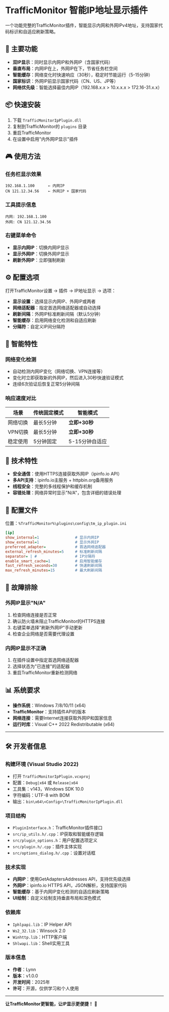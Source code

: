 # TrafficMonitor 智能IP地址显示插件

一个功能完整的TrafficMonitor插件，智能显示内网和外网IPv4地址，支持国家代码标识和自适应刷新策略。

## 🌟 主要功能

- **双IP显示**：同时显示内网IP和外网IP（含国家代码）
- **垂直布局**：内网IP在上，外网IP在下，节省任务栏空间
- **智能缓存**：网络变化时快速响应（30秒），稳定时节能运行（5-15分钟）
- **国家标识**：外网IP前显示国家代码（CN、US、JP等）
- **网络优先级**：智能选择最佳内网IP（192.168.x.x > 10.x.x.x > 172.16-31.x.x）

## 📦 快速安装

1. 下载 `TrafficMonitorIpPlugin.dll` 
2. 复制到TrafficMonitor的 `plugins` 目录
3. 重启TrafficMonitor
4. 在设置中启用"内外网IP显示"插件

## 🎮 使用方法

### 任务栏显示效果
```
192.168.1.100      ← 内网IP
CN 121.12.34.56    ← 外网IP + 国家代码
```

### 工具提示信息
```
内网: 192.168.1.100
外网: CN 121.12.34.56
```

### 右键菜单命令
- **显示内网IP**：切换内网IP显示
- **显示外网IP**：切换外网IP显示  
- **刷新外网IP**：立即强制刷新

## ⚙️ 配置选项

打开TrafficMonitor设置 → 插件 → IP地址显示 → 选项：

- **显示设置**：选择显示内网IP、外网IP或两者
- **网络适配器**：指定首选网络适配器或自动选择
- **刷新间隔**：外网IP标准刷新间隔（默认5分钟）
- **智能缓存**：启用网络变化检测和自适应刷新
- **分隔符**：自定义IP间分隔符

## 🚀 智能特性

### 网络变化检测
- 自动检测内网IP变化（网络切换、VPN连接等）
- 变化时立即获取新的外网IP，然后进入30秒快速验证模式
- 连续6次验证后恢复正常5分钟间隔

### 响应速度对比
| 场景 | 传统固定模式 | 智能模式 |
|------|------------|---------|
| 网络切换 | 最长5分钟 | **立即+30秒** |
| VPN切换 | 最长5分钟 | **立即+30秒** |  
| 稳定使用 | 5分钟固定 | 5-15分钟自适应 |

## 🔧 技术特性

- **安全通信**：使用HTTPS连接获取外网IP（ipinfo.io API）
- **多API支持**：ipinfo.io主服务 + httpbin.org备用服务
- **线程安全**：完整的多线程保护和缓存机制
- **容错处理**：网络异常时显示"N/A"，包含详细的错误处理

## 💾 配置文件

位置：`%TrafficMonitor%\plugins\config\tm_ip_plugin.ini`

```ini
[ip]
show_internal=1                # 显示内网IP
show_external=1                # 显示外网IP  
preferred_adapter=             # 首选网络适配器
external_refresh_minutes=5     # 标准刷新间隔
separator= | #                 # IP分隔符
enable_smart_cache=1           # 启用智能缓存
fast_refresh_seconds=30        # 快速刷新间隔
max_refresh_minutes=15         # 最大刷新间隔
```

## 🐛 故障排除

### 外网IP显示"N/A"
1. 检查网络连接是否正常
2. 确认防火墙未阻止TrafficMonitor的HTTPS连接
3. 右键菜单选择"刷新外网IP"手动更新
4. 检查企业网络是否需要代理设置

### 内网IP显示不正确  
1. 在插件设置中指定首选网络适配器
2. 选择状态为"已连接"的适配器
3. 重启TrafficMonitor重新检测网络

## 📊 系统要求

- **操作系统**：Windows 7/8/10/11 (x64)
- **TrafficMonitor**：支持插件API的版本
- **网络连接**：需要Internet连接获取外网IP和国家信息
- **运行时库**：Visual C++ 2022 Redistributable (x64)

---

## 🛠️ 开发者信息

### 构建环境 (Visual Studio 2022)
- 打开 `TrafficMonitorIpPlugin.vcxproj`
- 配置：`Debug|x64` 或 `Release|x64`
- 工具集：v143，Windows SDK 10.0
- 字符编码：UTF-8 with BOM
- 输出：`bin\x64\<Config>\TrafficMonitorIpPlugin.dll`

### 项目结构
- `PluginInterface.h`：TrafficMonitor插件接口
- `src/ip_utils.h/.cpp`：IP获取和智能缓存逻辑
- `src/plugin_options.h`：用户配置选项定义  
- `src/plugin.h/.cpp`：插件主体实现
- `src/options_dialog.h/.cpp`：设置对话框

### 技术实现
- **内网IP**：使用GetAdaptersAddresses API，支持优先级选择
- **外网IP**：ipinfo.io HTTPS API，JSON解析，支持国家代码
- **智能缓存**：基于内网IP变化检测的自适应刷新策略
- **UI绘制**：自定义绘制支持垂直布局和深色模式

### 依赖库
- `Iphlpapi.lib`：IP Helper API
- `Ws2_32.lib`：Winsock 2.0
- `Winhttp.lib`：HTTP客户端
- `Shlwapi.lib`：Shell实用工具

### 版本信息
- **作者**：Lynn
- **版本**：v1.0.0
- **开发时间**：2025年
- **许可**：开源，仅供学习和个人使用

---

**让TrafficMonitor更智能，让IP显示更便捷！** 🚀

